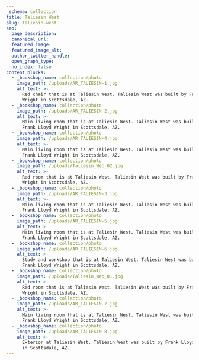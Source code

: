 ```yaml
---
_schema: collection
title: Taliesin West
slug: taliesin-west
seo:
  page_description:
  canonical_url:
  featured_image:
  featured_image_alt:
  author_twitter_handle:
  open_graph_type:
  no_index: false
content_blocks:
  - _bookshop_name: collection/photo
    image_path: /uploads/AR_TALIESIN-1.jpg
    alt_text: >-
      Red chair that is at Taliesin West. Taliesin West was built by Frank Lloyd
      Wright in Scottsdale, AZ.
  - _bookshop_name: collection/photo
    image_path: /uploads/AR_TALIESIN-2.jpg
    alt_text: >-
      Main living room that is at Taliesin West. Taliesin West was built by
      Frank Lloyd Wright in Scottsdale, AZ.
  - _bookshop_name: collection/photo
    image_path: /uploads/AR_TALIESIN-4.jpg
    alt_text: >-
      Main living room that is at Taliesin West. Taliesin West was built by
      Frank Lloyd Wright in Scottsdale, AZ.
  - _bookshop_name: collection/photo
    image_path: /uploads/Taliesin_Web_02.jpg
    alt_text: >-
      Red room that is at Taliesin West. Taliesin West was built by Frank Lloyd
      Wright in Scottsdale, AZ.
  - _bookshop_name: collection/photo
    image_path: /uploads/AR_TALIESIN-3.jpg
    alt_text: >-
      Main living room that is at Taliesin West. Taliesin West was built by
      Frank Lloyd Wright in Scottsdale, AZ.
  - _bookshop_name: collection/photo
    image_path: /uploads/AR_TALIESIN-5.jpg
    alt_text: >-
      Main living room that is at Taliesin West. Taliesin West was built by
      Frank Lloyd Wright in Scottsdale, AZ.
  - _bookshop_name: collection/photo
    image_path: /uploads/AR_TALIESIN-6.jpg
    alt_text: >-
      Study and workshop that is at Taliesin West. Taliesin West was built by
      Frank Lloyd Wright in Scottsdale, AZ.
  - _bookshop_name: collection/photo
    image_path: /uploads/Taliesin_Web_01.jpg
    alt_text: >-
      Red room that is at Taliesin West. Taliesin West was built by Frank Lloyd
      Wright in Scottsdale, AZ.
  - _bookshop_name: collection/photo
    image_path: /uploads/AR_TALIESIN-7.jpg
    alt_text: >-
      Main living room that is at Taliesin West. Taliesin West was built by
      Frank Lloyd Wright in Scottsdale, AZ.
  - _bookshop_name: collection/photo
    image_path: /uploads/AR_TALIESIN-8.jpg
    alt_text: >-
      Exterior at Taliesin West. Taliesin West was built by Frank Lloyd Wright
      in Scottsdale, AZ.
---
```

